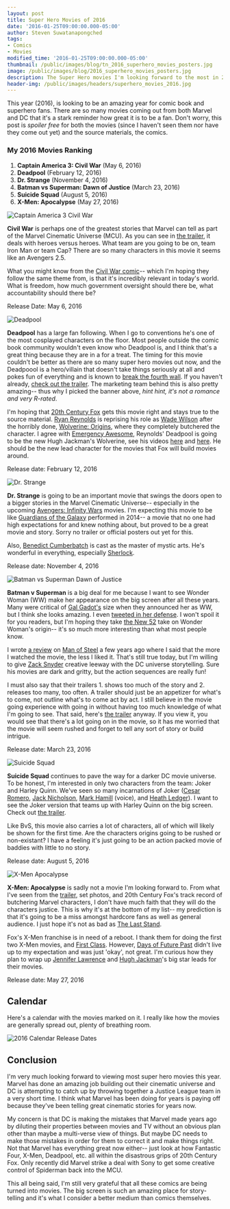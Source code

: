 ```yaml
---
layout: post
title: Super Hero Movies of 2016
date: '2016-01-25T09:00:00.000-05:00'
author: Steven Suwatanapongched
tags:
- Comics
- Movies
modified_time: '2016-01-25T09:00:00.000-05:00'
thumbnail: /public/images/blog/tn_2016_superhero_movies_posters.jpg
image: /public/images/blog/2016_superhero_movies_posters.jpg
description: The Super Hero movies I'm looking forward to the most in 2016.
header-img: /public/images/headers/superhero_movies_2016.jpg
---
```


This year (2016), is looking to be an amazing year for comic book and superhero fans. There are so many movies coming out from both Marvel and DC that it's a stark reminder how great it is to be a fan.
Don't worry, this post is *spoiler free* for both the movies (since I haven't seen them nor have they come out yet) and the source materials, the comics.

### My 2016 Movies Ranking

1. **Captain America 3: Civil War** (May 6, 2016)
2. **Deadpool** (February 12, 2016)
3. **Dr. Strange** (November 4, 2016)
4. **Batman vs Superman: Dawn of Justice** (March 23, 2016)
5. **Suicide Squad** (August 5, 2016)
6. **X-Men: Apocalypse** (May 27, 2016)

![Captain America 3 Civil War](/public/images/blog/captain_america3_civil_war.jpg)

**Civil War** is perhaps one of the greatest stories that Marvel can tell as part of the Marvel Cinematic Universe (MCU). As you can see in [the trailer](https://www.youtube.com/watch?v=43NWzay3W4s), it deals with heroes versus heroes. What team are you going to be on, team Iron Man or team Cap? There are so many characters in this movie it seems like an Avengers 2.5.

What you might know from the [Civil War comic](http://www.amazon.com/gp/product/078512179X/ref=as_li_tl?ie=UTF8&camp=1789&creative=390957&creativeASIN=078512179X&linkCode=as2&tag=sunpech-20&linkId=SSDKGNE5KYWUXB3Q)-- which I'm hoping they follow the same theme from, is that it's incredibly relevant in today's world. What is freedom, how much government oversight should there be, what accountability should there be?

Release Date: May 6, 2016

![Deadpool](/public/images/blog/deadpool_poster_vday.jpg)

**Deadpool** has a large fan following. When I go to conventions he's one of the most cosplayed characters on the floor. Most people outside the comic book community wouldn't even know who Deadpool is, and I think that's a great thing because they are in a for a treat. The timing for this movie couldn't be better as there are so many super hero movies out now, and the Deadpoool is a hero/villain that doesn't take things seriously at all and pokes fun of everything and is known to [break the fourth wall](https://en.wikipedia.org/wiki/Fourth_wall). If you haven't already, [check out the trailer](https://www.youtube.com/watch?v=ZIM1HydF9UA). The marketing team behind this is also pretty amazing-- thus why I picked the banner above, *hint hint, it's not a romance and very R-rated*.

I'm hoping that [20th Century Fox](http://www.foxmovies.com/) gets this movie right and stays true to the source material. [Ryan Reynolds](http://www.imdb.com/name/nm0005351/) is reprising his role as [Wade Wilson](http://marvel.com/universe/Deadpool_(Wade_Wilson)) after the horribly done, [Wolverine: Origins](http://www.imdb.com/title/tt0458525/), where they completely butchered the character. I agree with [Emergency Awesome](https://www.youtube.com/channel/UCDiFRMQWpcp8_KD4vwIVicw), Reynolds' Deadpool is going to be the new Hugh Jackman's Wolverine, see his videos [ here](https://www.youtube.com/watch?v=-sbXOKY6YRg) and [here](https://www.youtube.com/watch?v=R9XsBKnJQfc). He should be the new lead character for the movies that Fox will build movies around.

Release date: February 12, 2016

![Dr. Strange](/public/images/blog/dr_strange_cumberbatch.jpg)

**Dr. Strange** is going to be an important movie that swings the doors open to a bigger stories in the Marvel Cinematic Universe-- especially in the upcoming [Avengers: Infinity Wars](http://www.imdb.com/title/tt4154756/) movies. I'm expecting this movie to be like [Guardians of the Galaxy](http://www.imdb.com/title/tt2015381/) performed in 2014-- a movie that no one had high expectations for and knew nothing about, but proved to be a great movie and story. Sorry no trailer or official posters out yet for this.

Also, [Benedict Cumberbatch](http://www.imdb.com/name/nm1212722/) is cast as the master of mystic arts. He's wonderful in everything, especially [Sherlock](http://www.imdb.com/title/tt1475582/).

Release date: November 4, 2016

![Batman vs Superman Dawn of Justice](/public/images/blog/batman_v_superman_posters.jpg)

**Batman v Superman** is a big deal for me because I want to see Wonder Woman (WW) make her appearance on the big screen after all these years. Many were critical of [Gal Gadot's](http://www.imdb.com/name/nm2933757/) size when they announced her as WW, but I think she looks amazing. I even [tweeted in her defense](https://twitter.com/sunpech/status/408732767933825024). I won't spoil it for you readers, but I'm hoping they take [the New 52](https://en.wikipedia.org/wiki/The_New_52) take on Wonder Woman's origin-- it's so much more interesting than what most people know.

I wrote [a review](/2013/06/man-of-steel-review) on [Man of Steel](http://www.imdb.com/title/tt0770828/) a few years ago where I said that the more I watched the movie, the less I liked it. That's still true today, but I'm willing to give [Zack Snyder](http://www.imdb.com/name/nm0811583/) creative leeway with the DC universe storytelling. Sure his movies are dark and gritty, but the action sequences are really fun!

I must also say that their trailers 1. shows too much of the story and 2. releases too many, too often. A trailer should just be an appetizer for what's to come, not outline what's to come act by act. I still believe in the movie going experience with going in without having too much knowledge of what I'm going to see. That said, here's [the trailer](https://www.youtube.com/watch?v=fis-9Zqu2Ro) anyway. If you view it, you would see that there's a lot going on in the movie, so it has me worried that the movie will seem rushed and forget to tell any sort of story or build intrigue.

Release date: March 23, 2016

![Suicide Squad](/public/images/blog/suicide_squad.jpg)

**Suicide Squad** continues to pave the way for a darker DC movie universe. To be honest, I'm interested in only two characters from the team: Joker and Harley Quinn. We've seen so many incarnations of Joker ([Cesar Romero](http://www.imdb.com/name/nm0003110/), [Jack Nicholson](http://www.imdb.com/name/nm0000197/), [Mark Hamill](http://www.imdb.com/name/nm0000434/) (voice), and [Heath Ledger](http://www.imdb.com/name/nm0005132/)). I want to see the Joker version that teams up with Harley Quinn on the big screen. Check out [the trailer](https://www.youtube.com/watch?v=CmRih_VtVAs).

Like BvS, this movie also carries a lot of characters, all of which will likely be shown for the first time. Are the characters origins going to be rushed or non-existant? I have a feeling it's just going to be an action packed movie of baddies with little to no story.

Release date: August 5, 2016

![X-Men Apocalypse](/public/images/blog/xmen_apocalypse.jpg)

**X-Men: Apocalypse** is sadly not a movie I'm looking forward to. From what I've seen from the [trailer](https://www.youtube.com/watch?v=COvnHv42T-A), set photos, and 20th Century Fox's track record of butchering Marvel characters, I don't have much faith that they will do the characters justice. This is why it's at the bottom of my list-- my prediction is that it's going to be a miss amongst hardcore fans as well as general audience. I just hope it's not as bad as [The Last Stand](http://www.imdb.com/title/tt0376994/).

Fox's X-Men franchise is in need of a reboot. I thank them for doing the first two X-Men movies, and [First Class](http://www.imdb.com/title/tt1270798/). However, [Days of Future Past](http://www.imdb.com/title/tt1877832/) didn't live up to my expectation and was just 'okay', not great. I'm curious how they plan to wrap up [Jennifer Lawrence](http://www.imdb.com/name/nm2225369/) and [Hugh Jackman](http://www.imdb.com/name/nm0413168/)'s big star leads for their movies.

Release date: May 27, 2016

## Calendar

Here's a calendar with the movies marked on it. I really like how the movies are generally spread out, plenty of breathing room.

![2016 Calendar Release Dates](/public/images/blog/2016_superhero_calendar.jpg)

## Conclusion

I'm very much looking forward to viewing most super hero movies this year. Marvel has done an amazing job building out their cinematic universe and DC is attempting to catch up by throwing together a Justice League team in a very short time. I think what Marvel has been doing for years is paying off because they've been telling great cinematic stories for years now.

My concern is that DC is making the mistakes that Marvel made years ago by diluting their properties between movies and TV without an obvious plan other than maybe a multi-verse view of things. But maybe DC needs to make those mistakes in order for them to correct it and make things right. Not that Marvel has everything great now either-- just look at how Fantastic Four, X-Men, Deadpool, etc. all within the disastrous grips of 20th Century Fox. Only recently did Marvel strike a deal with Sony to get some creative control of Spiderman back into the MCU.

This all being said, I'm still very grateful that all these comics are being turned into movies. The big screen is such an amazing place for story-telling and it's what I consider a better medium than comics themselves.
